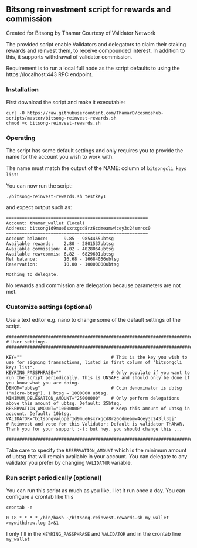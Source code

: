 ## Bitsong reinvestment script for rewards and commission

Created for Bitsong by Thamar
Courtesy of Validator Network


The provided script enable Validators and delegators to claim their staking rewards and reinvest them, to receive compounded interest. In addition to this, it supports withdrawal of validator commission.

Requirement is to run a local full node as the script defaults to using the https://localhost:443 RPC endpoint.


### Installation

First download the script and make it executable:
```
curl -O https://raw.githubusercontent.com/ThamarD/cosmoshub-scripts/master/bitsong-reinvest-rewards.sh
chmod +x bitsong-reinvest-rewards.sh
```

### Operating

The script has some default settings and only requires you to provide the name for the account you wish to work with.

The name must match the output of the NAME: column of `bitsongcli keys list`:  

You can now run the script:
```
./bitsong-reinvest-rewards.sh testkey1
```

and expect output such as:

```
======================================================
Account: thamar_wallet (local)
Address: bitsong1d9mue6sxrxgcd8rz6cdmeamw4cey3c24smrcc0
======================================================
Account balance:      9.85 - 9854455ubtsg
Available rewards:    2.80 - 2801537ubtsg
Available commission: 4.02 - 4028064ubtsg
Available rew+commis: 6.82 - 6829601ubtsg
Net balance:          16.68 - 16684056ubtsg
Reservation:          10.00 - 10000000ubtsg

Nothing to delegate.
```

No rewards and commission are delegation because parameters are not met.


### Customize settings (optional)
Use a text editor e.g. nano to change some of the default settings of the script.

```
##############################################################################
# User settings.
##############################################################################

KEY=""                                  # This is the key you wish to use for signing transactions, listed in first column of "bitsongcli keys list".
KEYRING_PASSPHRASE=""                   # Only populate if you want to run the script periodically. This is UNSAFE and should only be done if you know what you are doing.
DENOM="ubtsg"                           # Coin denominator is ubtsg ("micro-btsg"). 1 btsg = 1000000 ubtsg.
MINIMUM_DELEGATION_AMOUNT="25000000"    # Only perform delegations above this amount of ubtsg. Default: 25btsg.
RESERVATION_AMOUNT="10000000"           # Keep this amount of ubtsg in account. Default: 10btsg.
VALIDATOR="bitsongvaloper1d9mue6sxrxgcd8rz6cdmeamw4cey3c243ll3gj"        # Reinvest and vote for this Validator; Default is validator THAMAR. Thank you for your support :-); but hey, you should change this ...

##############################################################################
```

Take care to specify the `RESERVATION_AMOUNT` which is the minimum amount of ubtsg that will remain available in your account.
You can delegate to any validator you prefer by changing `VALIDATOR` variable.

### Run script periodically (optional)
You can run this script as much as you like, I let it run once a day. You can configure a crontab like this

```crontab -e```

```0 18 * * * * /bin/bash ~/bitsong-reinvest-rewards.sh my_wallet >mywithdraw.log 2>&1```

I only fill in the ```KEYRING_PASSPHRASE``` and ```VALIDATOR``` and in the crontab line ```my_wallet```
